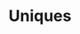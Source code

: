 ---
layout: page
title: Uniques
nav: true
nav_order: 2
dropdown: true
children:
  - title: Introduction
    permalink: /uniques/introduction/
  - title: divider
  - title: Physical
    permalink: /uniques/phys-uniques/
  - title: divider
  - title: Mental
    permalink: /uniques/ment-uniques/
  - title: divider
  - title: Personality
    permalink: /uniques/pers-uniques/
  - title: divider
  - title: Survival
    permalink: /uniques/surv-uniques/
  - title: divider
  - title: Developmental
    permalink: /uniques/dev-uniques/
---